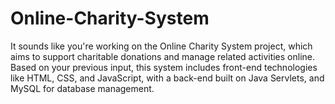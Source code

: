 # Online-Charity-System
It sounds like you're working on the Online Charity System project, which aims to support charitable donations and manage related activities online. Based on your previous input, this system includes front-end technologies like HTML, CSS, and JavaScript, with a back-end built on Java Servlets, and MySQL for database management.
